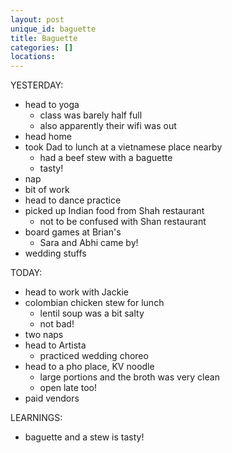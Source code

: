 ```yaml
---
layout: post
unique_id: baguette
title: Baguette
categories: []
locations: 
---
```


YESTERDAY:
* head to yoga
  * class was barely half full
  * also apparently their wifi was out
* head home
* took Dad to lunch at a vietnamese place nearby
  * had a beef stew with a baguette
  * tasty!
* nap
* bit of work
* head to dance practice
* picked up Indian food from Shah restaurant
  * not to be confused with Shan restaurant
* board games at Brian's
  * Sara and Abhi came by!
* wedding stuffs

TODAY:
* head to work with Jackie
* colombian chicken stew for lunch
  * lentil soup was a bit salty
  * not bad!
* two naps
* head to Artista
  * practiced wedding choreo
* head to a pho place, KV noodle
  * large portions and the broth was very clean
  * open late too!
* paid vendors

LEARNINGS:
* baguette and a stew is tasty!
